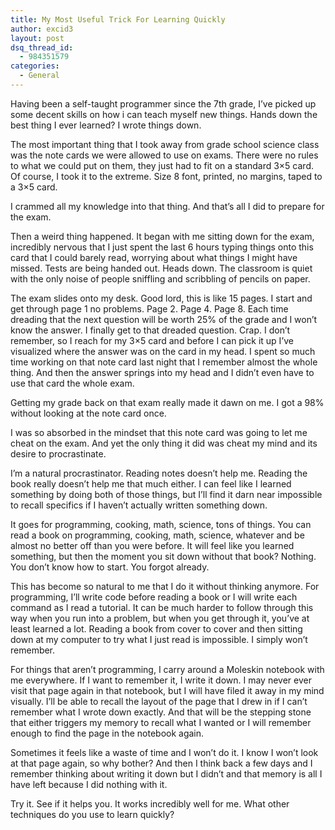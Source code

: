 ```yaml
---
title: My Most Useful Trick For Learning Quickly
author: excid3
layout: post
dsq_thread_id:
  - 984351579
categories:
  - General
---
```

Having been a self-taught programmer since the 7th grade, I’ve picked up some decent skills on how i can teach myself new things. Hands down the best thing I ever learned? I wrote things down.

The most important thing that I took away from grade school science class was the note cards we were allowed to use on exams. There were no rules to what we could put on them, they just had to fit on a standard 3×5 card. Of course, I took it to the extreme. Size 8 font, printed, no margins, taped to a 3×5 card.

I crammed all my knowledge into that thing. And that’s all I did to prepare for the exam.

Then a weird thing happened. It began with me sitting down for the exam, incredibly nervous that I just spent the last 6 hours typing things onto this card that I could barely read, worrying about what things I might have missed. Tests are being handed out. Heads down. The classroom is quiet with the only noise of people sniffling and scribbling of pencils on paper.

The exam slides onto my desk. Good lord, this is like 15 pages. I start and get through page 1 no problems. Page 2. Page 4. Page 8. Each time dreading that the next question will be worth 25% of the grade and I won’t know the answer. I finally get to that dreaded question. Crap. I don’t remember, so I reach for my 3×5 card and before I can pick it up I’ve visualized where the answer was on the card in my head. I spent so much time working on that note card last night that I remember almost the whole thing. And then the answer springs into my head and I didn’t even have to use that card the whole exam.

Getting my grade back on that exam really made it dawn on me. I got a 98% without looking at the note card once.

I was so absorbed in the mindset that this note card was going to let me cheat on the exam. And yet the only thing it did was cheat my mind and its desire to procrastinate.

I’m a natural procrastinator. Reading notes doesn’t help me. Reading the book really doesn’t help me that much either. I can feel like I learned something by doing both of those things, but I’ll find it darn near impossible to recall specifics if I haven’t actually written something down.

It goes for programming, cooking, math, science, tons of things. You can read a book on programming, cooking, math, science, whatever and be almost no better off than you were before. It will feel like you learned something, but then the moment you sit down without that book? Nothing. You don’t know how to start. You forgot already.

This has become so natural to me that I do it without thinking anymore. For programming, I’ll write code before reading a book or I will write each command as I read a tutorial. It can be much harder to follow through this way when you run into a problem, but when you get through it, you’ve at least learned a lot. Reading a book from cover to cover and then sitting down at my computer to try what I just read is impossible. I simply won’t remember.

For things that aren’t programming, I carry around a Moleskin notebook with me everywhere. If I want to remember it, I write it down. I may never ever visit that page again in that notebook, but I will have filed it away in my mind visually. I’ll be able to recall the layout of the page that I drew in if I can’t remember what I wrote down exactly. And that will be the stepping stone that either triggers my memory to recall what I wanted or I will remember enough to find the page in the notebook again.

Sometimes it feels like a waste of time and I won’t do it. I know I won’t look at that page again, so why bother? And then I think back a few days and I remember thinking about writing it down but I didn’t and that memory is all I have left because I did nothing with it.

Try it. See if it helps you. It works incredibly well for me. What other techniques do you use to learn quickly?